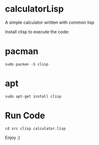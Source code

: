 # calculatorLisp
A simple calculator written with common lisp

Install clisp to execute the code:

# pacman
`sudo pacman -S clisp`

# apt
`sudo apt-get install clisp`

# Run Code
`cd src
clisp calculator.lisp`

Enjoy ;)
